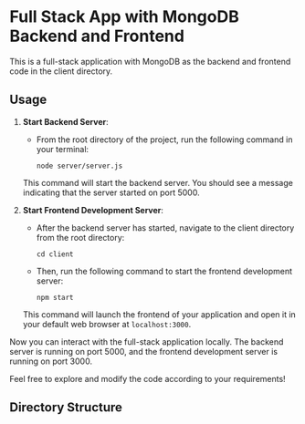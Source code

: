 # Full Stack App with MongoDB Backend and Frontend

This is a full-stack application with MongoDB as the backend and frontend code in the client directory.

## Usage

1. **Start Backend Server**:
   - From the root directory of the project, run the following command in your terminal:

     ```
     node server/server.js
     ```

   This command will start the backend server. You should see a message indicating that the server started on port 5000.

2. **Start Frontend Development Server**:
   - After the backend server has started, navigate to the client directory from the root directory:

     ```
     cd client
     ```

   - Then, run the following command to start the frontend development server:

     ```
     npm start
     ```

   This command will launch the frontend of your application and open it in your default web browser at `localhost:3000`.

Now you can interact with the full-stack application locally. The backend server is running on port 5000, and the frontend development server is running on port 3000.

Feel free to explore and modify the code according to your requirements!

## Directory Structure

